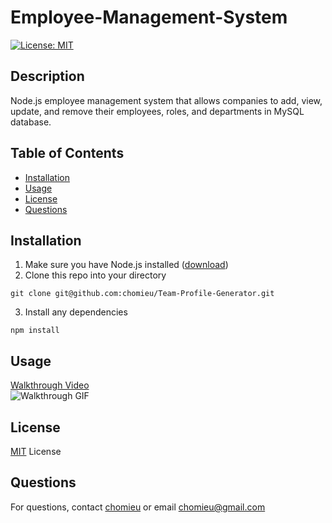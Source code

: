 # Employee-Management-System
[![License: MIT](https://img.shields.io/badge/License-MIT-yellow.svg)](https://choosealicense.com/licenses/mit/)
        
## Description
Node.js employee management system that allows companies to add, view, update, and remove their employees, roles, and departments in MySQL database.
   
## Table of Contents
* [Installation](#installation)
* [Usage](#usage)
* [License](#license)
* [Questions](#questions)
        
## Installation
1. Make sure you have Node.js installed ([download](https://nodejs.org/en/))
2. Clone this repo into your directory
```
git clone git@github.com:chomieu/Team-Profile-Generator.git
```
3. Install any dependencies
```
npm install
```

## Usage
[Walkthrough Video](https://drive.google.com/file/d/1vjL7vJ6wA-YHFK34HZD4YKaIQww08NQA/view)</br>
![Walkthrough GIF](./walkthrough.gif)

## License
[MIT](./LICENSE) License

## Questions
For questions, contact [chomieu](https://github.com/chomieu) or email chomieu@gmail.com
